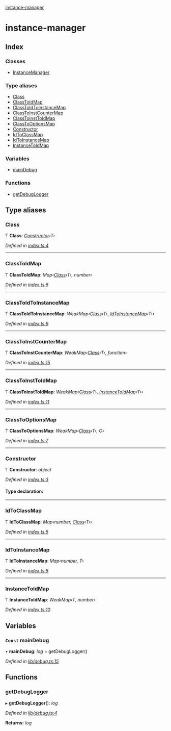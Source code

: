 [instance-manager](README.md)

# instance-manager

## Index

### Classes

* [InstanceManager](classes/instancemanager.md)

### Type aliases

* [Class](README.md#class)
* [ClassToIdMap](README.md#classtoidmap)
* [ClassToIdToInstanceMap](README.md#classtoidtoinstancemap)
* [ClassToInstCounterMap](README.md#classtoinstcountermap)
* [ClassToInstToIdMap](README.md#classtoinsttoidmap)
* [ClassToOptionsMap](README.md#classtooptionsmap)
* [Constructor](README.md#constructor)
* [IdToClassMap](README.md#idtoclassmap)
* [IdToInstanceMap](README.md#idtoinstancemap)
* [InstanceToIdMap](README.md#instancetoidmap)

### Variables

* [mainDebug](README.md#const-maindebug)

### Functions

* [getDebugLogger](README.md#getdebuglogger)

## Type aliases

###  Class

Ƭ **Class**: *[Constructor](README.md#constructor)‹T›*

*Defined in [index.ts:4](https://github.com/JuroOravec/instance-manager/blob/e498de9/src/index.ts#L4)*

___

###  ClassToIdMap

Ƭ **ClassToIdMap**: *Map‹[Class](README.md#class)‹T›, number›*

*Defined in [index.ts:6](https://github.com/JuroOravec/instance-manager/blob/e498de9/src/index.ts#L6)*

___

###  ClassToIdToInstanceMap

Ƭ **ClassToIdToInstanceMap**: *WeakMap‹[Class](README.md#class)‹T›, [IdToInstanceMap](README.md#idtoinstancemap)‹T››*

*Defined in [index.ts:9](https://github.com/JuroOravec/instance-manager/blob/e498de9/src/index.ts#L9)*

___

###  ClassToInstCounterMap

Ƭ **ClassToInstCounterMap**: *WeakMap‹[Class](README.md#class)‹T›, function›*

*Defined in [index.ts:15](https://github.com/JuroOravec/instance-manager/blob/e498de9/src/index.ts#L15)*

___

###  ClassToInstToIdMap

Ƭ **ClassToInstToIdMap**: *WeakMap‹[Class](README.md#class)‹T›, [InstanceToIdMap](README.md#instancetoidmap)‹T››*

*Defined in [index.ts:11](https://github.com/JuroOravec/instance-manager/blob/e498de9/src/index.ts#L11)*

___

###  ClassToOptionsMap

Ƭ **ClassToOptionsMap**: *WeakMap‹[Class](README.md#class)‹T›, O›*

*Defined in [index.ts:7](https://github.com/JuroOravec/instance-manager/blob/e498de9/src/index.ts#L7)*

___

###  Constructor

Ƭ **Constructor**: *object*

*Defined in [index.ts:3](https://github.com/JuroOravec/instance-manager/blob/e498de9/src/index.ts#L3)*

#### Type declaration:

___

###  IdToClassMap

Ƭ **IdToClassMap**: *Map‹number, [Class](README.md#class)‹T››*

*Defined in [index.ts:5](https://github.com/JuroOravec/instance-manager/blob/e498de9/src/index.ts#L5)*

___

###  IdToInstanceMap

Ƭ **IdToInstanceMap**: *Map‹number, T›*

*Defined in [index.ts:8](https://github.com/JuroOravec/instance-manager/blob/e498de9/src/index.ts#L8)*

___

###  InstanceToIdMap

Ƭ **InstanceToIdMap**: *WeakMap‹T, number›*

*Defined in [index.ts:10](https://github.com/JuroOravec/instance-manager/blob/e498de9/src/index.ts#L10)*

## Variables

### `Const` mainDebug

• **mainDebug**: *log* = getDebugLogger()

*Defined in [lib/debug.ts:15](https://github.com/JuroOravec/instance-manager/blob/e498de9/src/lib/debug.ts#L15)*

## Functions

###  getDebugLogger

▸ **getDebugLogger**(): *log*

*Defined in [lib/debug.ts:4](https://github.com/JuroOravec/instance-manager/blob/e498de9/src/lib/debug.ts#L4)*

**Returns:** *log*
